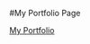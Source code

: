 #My Portfolio Page

<a href="https://jakexcode.github.io/Portfolio-Page/" target="_blank">My Portfolio</a>
